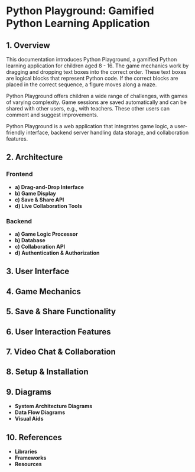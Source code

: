 # Python Playground: Gamified Python Learning Application

## 1. Overview

This documentation introduces Python Playground, a gamified Python learning application for children aged 8 - 16. The game mechanics work by dragging and dropping text boxes into the correct order. These text boxes are logical blocks that represent Python code. If the correct blocks are placed in the correct sequence, a figure moves along a maze.

Python Playground offers children a wide range of challenges, with games of varying complexity. Game sessions are saved automatically and can be shared with other users, e.g., with teachers. These other users can comment and suggest improvements.

Python Playground is a web application that integrates game logic, a user-friendly interface, backend server handling data storage, and collaboration features.

## 2. Architecture

### Frontend

- **a) Drag-and-Drop Interface**
- **b) Game Display**
- **c) Save & Share API**
- **d) Live Collaboration Tools**

### Backend

- **a) Game Logic Processor**
- **b) Database**
- **c) Collaboration API**
- **d) Authentication & Authorization**

## 3. User Interface

## 4. Game Mechanics

## 5. Save & Share Functionality

## 6. User Interaction Features

## 7. Video Chat & Collaboration

## 8. Setup & Installation

## 9. Diagrams

- **System Architecture Diagrams**
- **Data Flow Diagrams**
- **Visual Aids**

## 10. References

- **Libraries**
- **Frameworks**
- **Resources**